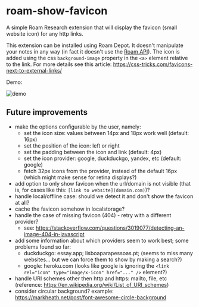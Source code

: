 # roam-show-favicon

A simple Roam Research extension that will display the favicon (small website icon) for any http links.

This extension can be installed using Roam Depot. It doesn't manipulate your notes in any way (in fact it doesn't use the [Roam API](https://roamresearch.com/#/app/developer-documentation/page/tIaOPdXCj)). The icon is added using the css `background-image` property in the `<a>` element relative to the link. For more details see this article: https://css-tricks.com/favicons-next-to-external-links/

Demo:

![demo](https://user-images.githubusercontent.com/2184309/179632500-72cc8496-6e40-4c71-bcf9-07ef700de164.jpg)

## Future improvements

- make the options configurable by the user, namely:
  * set the icon size: values between 14px and 18px work well (default: 16px)
  * set the position of the icon: left or right
  * set the padding between the icon and link (default: 4px)
  * set the icon provider: google, duckduckgo, yandex, etc (default: google)
  * fetch 32px icons from the provider, instead of the default 16px (which might make sense for retina displays?)
- add option to only show favicon when the url/domain is not visible (that is, for cases like this: `[link to website](domain.com)`)?
- handle local/offline case: should we detect it and don't show the favicon at all?
- cache the favicon somehow in localstorage?
- handle the case of missing favicon (404) - retry with a different provider?
  * see: https://stackoverflow.com/questions/3019077/detecting-an-image-404-in-javascript
- add some information about which providers seem to work best; some problems found so far:
  * duckduckgo: essay.app; lisboaparapessoas.pt; (seems to miss many websites... but we can force them to show by making a search?)
  * google: heroku.com (looks like google is ignoring the `<link rel="icon" type="image/x-icon" href="..." />` element?)
- handle URI schemes other then http and https: mailto, file, etc (reference: https://en.wikipedia.org/wiki/List_of_URI_schemes)
- consider circular background? example: https://markheath.net/post/font-awesome-circle-background
